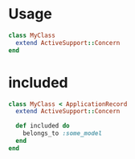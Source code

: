 # Usage

```ruby
class MyClass
  extend ActiveSupport::Concern
end
```

# included

```ruby
class MyClass < ApplicationRecord
  extend ActiveSupport::Concern

  def included do
    belongs_to :some_model
  end
end
```
